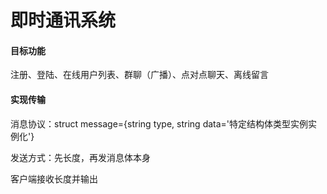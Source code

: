# 即时通讯系统

#### 目标功能

注册、登陆、在线用户列表、群聊（广播）、点对点聊天、离线留言

#### 实现传输

消息协议：struct message={string type, string data='特定结构体类型实例实例化'}

发送方式：先长度，再发消息体本身

客户端接收长度并输出

